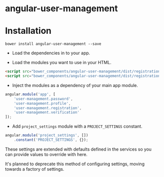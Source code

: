 # angular-user-management

# Installation
`bower install angular-user-management --save`

* Load the dependencies in to your app.

* Load the modules you want to use in your HTML.
```html
<script src="bower_components/angular-user-management/dist/registration/registration.js"></script>
<script src="bower_components/angular-user-management/dist/registration/templates.js"></script>
```

* Inject the modules as a dependency of your main app module.
```javascript
angular.module('app', [
    'user-management.password',
    'user-management.profile',
    'user-management.registration',
    'user-management.verification'
]);
```

* Add `project_settings` module with a `PROJECT_SETTINGS` constant.
```javascript
angular.module('project_settings', [])
    .constant('PROJECT_SETTINGS', {});
```

These settings are extended with defaults defined in the services so you can provide values to override with here.

It's planned to deprecate this method of configuring settings, moving towards a factory of settings.

